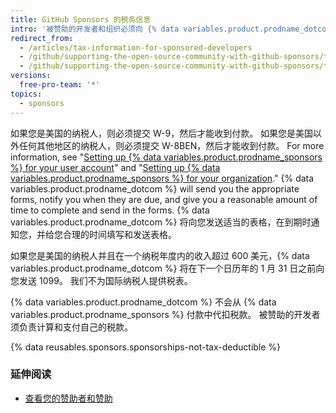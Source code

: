 ```yaml
---
title: GitHub Sponsors 的税务信息
intro: '被赞助的开发者和组织必须向 {% data variables.product.prodname_dotcom %} 提交税务信息，并负责计算和支付自己的税款。'
redirect_from:
  - /articles/tax-information-for-sponsored-developers
  - /github/supporting-the-open-source-community-with-github-sponsors/tax-information-for-sponsored-developers
  - /github/supporting-the-open-source-community-with-github-sponsors/tax-information-for-github-sponsors
versions:
  free-pro-team: '*'
topics:
  - sponsors
---
```

如果您是美国的纳税人，则必须提交 W-9，然后才能收到付款。 如果您是美国以外任何其他地区的纳税人，则必须提交 W-8BEN，然后才能收到付款。 For more information, see "[Setting up {% data variables.product.prodname_sponsors %} for your user account](/github/supporting-the-open-source-community-with-github-sponsors/setting-up-github-sponsors-for-your-user-account#submitting-your-tax-information)" and "[Setting up {% data variables.product.prodname_sponsors %} for your organization](/github/supporting-the-open-source-community-with-github-sponsors/setting-up-github-sponsors-for-your-organization#submitting-your-tax-information)." {% data variables.product.prodname_dotcom %} will send you the appropriate forms, notify you when they are due, and give you a reasonable amount of time to complete and send in the forms. {% data variables.product.prodname_dotcom %} 将向您发送适当的表格，在到期时通知您，并给您合理的时间填写和发送表格。

如果您是美国的纳税人并且在一个纳税年度内的收入超过 600 美元，{% data variables.product.prodname_dotcom %} 将在下一个日历年的 1 月 31 日之前向您发送 1099。 我们不为国际纳税人提供税表。

{% data variables.product.prodname_dotcom %} 不会从 {% data variables.product.prodname_sponsors %} 付款中代扣税款。 被赞助的开发者须负责计算和支付自己的税款。

{% data reusables.sponsors.sponsorships-not-tax-deductible %}

### 延伸阅读

- [查看您的赞助者和赞助](/github/supporting-the-open-source-community-with-github-sponsors/viewing-your-sponsors-and-sponsorships)
